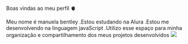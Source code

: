   Boas vindas ao meu perfil 🫀
  
Meu nome é manuela bentley
 .Estou estudando na Alura
 .Estou me desenvolvendo na linguagem javaScript
 .Utilizo esse espaço para minha organização e
 compartilhamento dos meus projetos desenvolvidos 
 ![](https://media1.tenor.com/m/Q-ZluNT3M0sAAAAC/thank-you-thanking-you.gif)
